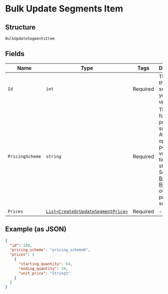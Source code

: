 
# Bulk Update Segments Item

## Structure

`BulkUpdateSegmentsItem`

## Fields

| Name | Type | Tags | Description |
|  --- | --- | --- | --- |
| `Id` | `int` | Required | The ID of the segment you want to update. |
| `PricingScheme` | `string` | Required | The handle for the pricing scheme. Available options: per_unit, volume, tiered, stairstep. See [Price Bracket Rules](https://help.chargify.com/products/product-components.html#price-bracket-rules) for an overview of pricing schemes. |
| `Prices` | [`List<CreateOrUpdateSegmentPrice>`](../../doc/models/create-or-update-segment-price.md) | Required | - |

## Example (as JSON)

```json
{
  "id": 180,
  "pricing_scheme": "pricing_scheme0",
  "prices": [
    {
      "starting_quantity": 64,
      "ending_quantity": 38,
      "unit_price": "String3"
    }
  ]
}
```

